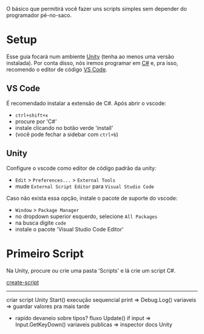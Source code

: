 O básico que permitirá você fazer uns scripts simples sem depender do programador pé-no-saco.

# Setup

Esse guia focará num ambiente [Unity](https://unity.com/) (tenha ao menos uma versão instalada).
Por conta disso, nós iremos programar em [C#](https://en.wikipedia.org/wiki/C_Sharp_%28programming_language%29) e,
pra isso, recomendo o editor de código [VS Code](https://code.visualstudio.com/).

## VS Code
É recomendado instalar a extensão de C#. Após abrir o vscode:
- `ctrl+shift+x`
- procure por 'C#'
- instale clicando no botão verde 'install'
- (você pode fechar a sidebar com `ctrl+b`)

## Unity
Configure o vscode como editor de código padrão da unity:
- `Edit` > `Preferences...` > `External Tools`
- mude `External Script Editor` para `Visual Studio Code`

Caso não exista essa opção, instale o pacote de suporte do vscode:
- `Window` > `Package Manager`
- no dropdown superior esquerdo, selecione `All Packages`
- na busca digite `code`
- instale o pacote 'Visual Studio Code Editor'

# Primeiro Script
Na Unity, procure ou crie uma pasta 'Scripts' e lá crie um script C#.

[create-script](images/create-script.png)


----
criar script Unity
Start()
execução sequencial
print => Debug.Log()
variaveis => guardar valores pra mais tarde
- rapido devaneio sobre tipos?
fluxo
Update()
if input => Input.GetKeyDown()
variaveis publicas => inspector
docs Unity
